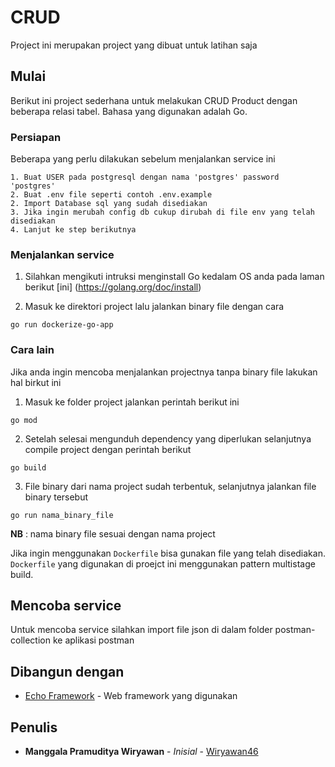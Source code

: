 # CRUD

Project ini merupakan project yang dibuat untuk latihan saja

## Mulai

Berikut ini project sederhana untuk melakukan CRUD Product dengan beberapa relasi tabel. Bahasa yang digunakan adalah Go.

### Persiapan

Beberapa yang perlu dilakukan sebelum menjalankan service ini

```
1. Buat USER pada postgresql dengan nama 'postgres' password 'postgres'
2. Buat .env file seperti contoh .env.example
2. Import Database sql yang sudah disediakan
3. Jika ingin merubah config db cukup dirubah di file env yang telah disediakan
4. Lanjut ke step berikutnya
```

### Menjalankan service

1. Silahkan mengikuti intruksi menginstall Go kedalam OS anda pada laman berikut [ini] (https://golang.org/doc/install)

2. Masuk ke direktori project lalu jalankan binary file dengan cara 
```
go run dockerize-go-app
```

### Cara lain
Jika anda ingin mencoba menjalankan projectnya tanpa binary file lakukan hal birkut ini

1. Masuk ke folder project jalankan perintah berikut ini
```
go mod
```

2. Setelah selesai mengunduh dependency yang diperlukan selanjutnya compile project dengan perintah berikut
```
go build
```

3. File binary dari nama project sudah terbentuk, selanjutnya jalankan file binary tersebut
```
go run nama_binary_file
```

**NB** : nama binary file sesuai dengan nama project

Jika ingin menggunakan `Dockerfile` bisa gunakan file yang telah disediakan. `Dockerfile` yang digunakan di proejct ini menggunakan pattern multistage build.

## Mencoba service

Untuk mencoba service silahkan import file json di dalam folder postman-collection ke aplikasi postman

## Dibangun dengan

* [Echo Framework](https://echo.labstack.com/) - Web framework yang digunakan

## Penulis

* **Manggala Pramuditya Wiryawan** - *Inisial* - [Wiryawan46](https://github.com/wiryawan46)
